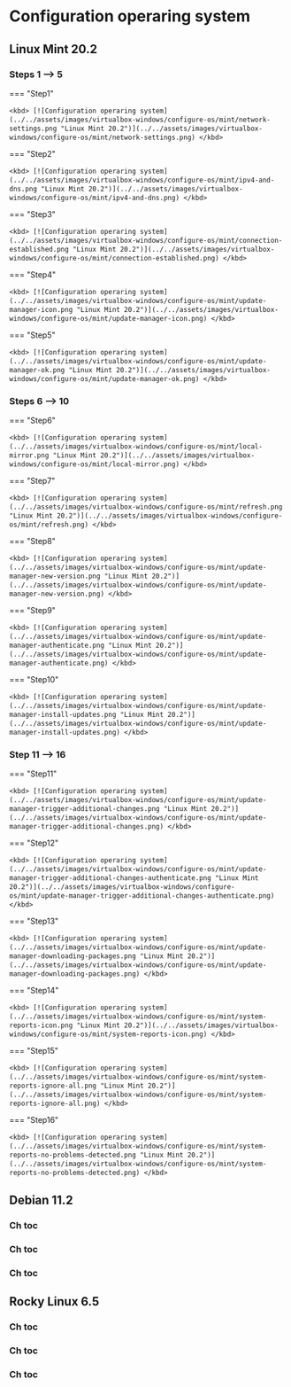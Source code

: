 # Configuration operaring system

## Linux Mint 20.2

### Steps 1 --> 5

=== "Step1"

    <kbd> [![Configuration operaring system](../../assets/images/virtualbox-windows/configure-os/mint/network-settings.png "Linux Mint 20.2")](../../assets/images/virtualbox-windows/configure-os/mint/network-settings.png) </kbd>

=== "Step2"

    <kbd> [![Configuration operaring system](../../assets/images/virtualbox-windows/configure-os/mint/ipv4-and-dns.png "Linux Mint 20.2")](../../assets/images/virtualbox-windows/configure-os/mint/ipv4-and-dns.png) </kbd>

=== "Step3"

    <kbd> [![Configuration operaring system](../../assets/images/virtualbox-windows/configure-os/mint/connection-established.png "Linux Mint 20.2")](../../assets/images/virtualbox-windows/configure-os/mint/connection-established.png) </kbd>

=== "Step4"

    <kbd> [![Configuration operaring system](../../assets/images/virtualbox-windows/configure-os/mint/update-manager-icon.png "Linux Mint 20.2")](../../assets/images/virtualbox-windows/configure-os/mint/update-manager-icon.png) </kbd>

=== "Step5"

    <kbd> [![Configuration operaring system](../../assets/images/virtualbox-windows/configure-os/mint/update-manager-ok.png "Linux Mint 20.2")](../../assets/images/virtualbox-windows/configure-os/mint/update-manager-ok.png) </kbd>

### Steps 6 --> 10

=== "Step6"

    <kbd> [![Configuration operaring system](../../assets/images/virtualbox-windows/configure-os/mint/local-mirror.png "Linux Mint 20.2")](../../assets/images/virtualbox-windows/configure-os/mint/local-mirror.png) </kbd>

=== "Step7"

    <kbd> [![Configuration operaring system](../../assets/images/virtualbox-windows/configure-os/mint/refresh.png "Linux Mint 20.2")](../../assets/images/virtualbox-windows/configure-os/mint/refresh.png) </kbd>

=== "Step8"

    <kbd> [![Configuration operaring system](../../assets/images/virtualbox-windows/configure-os/mint/update-manager-new-version.png "Linux Mint 20.2")](../../assets/images/virtualbox-windows/configure-os/mint/update-manager-new-version.png) </kbd>

=== "Step9"

    <kbd> [![Configuration operaring system](../../assets/images/virtualbox-windows/configure-os/mint/update-manager-authenticate.png "Linux Mint 20.2")](../../assets/images/virtualbox-windows/configure-os/mint/update-manager-authenticate.png) </kbd>

=== "Step10"

    <kbd> [![Configuration operaring system](../../assets/images/virtualbox-windows/configure-os/mint/update-manager-install-updates.png "Linux Mint 20.2")](../../assets/images/virtualbox-windows/configure-os/mint/update-manager-install-updates.png) </kbd>

### Step 11 --> 16

=== "Step11"

    <kbd> [![Configuration operaring system](../../assets/images/virtualbox-windows/configure-os/mint/update-manager-trigger-additional-changes.png "Linux Mint 20.2")](../../assets/images/virtualbox-windows/configure-os/mint/update-manager-trigger-additional-changes.png) </kbd>

=== "Step12"

    <kbd> [![Configuration operaring system](../../assets/images/virtualbox-windows/configure-os/mint/update-manager-trigger-additional-changes-authenticate.png "Linux Mint 20.2")](../../assets/images/virtualbox-windows/configure-os/mint/update-manager-trigger-additional-changes-authenticate.png) </kbd>

=== "Step13"

    <kbd> [![Configuration operaring system](../../assets/images/virtualbox-windows/configure-os/mint/update-manager-downloading-packages.png "Linux Mint 20.2")](../../assets/images/virtualbox-windows/configure-os/mint/update-manager-downloading-packages.png) </kbd>

=== "Step14"

    <kbd> [![Configuration operaring system](../../assets/images/virtualbox-windows/configure-os/mint/system-reports-icon.png "Linux Mint 20.2")](../../assets/images/virtualbox-windows/configure-os/mint/system-reports-icon.png) </kbd>

=== "Step15"

    <kbd> [![Configuration operaring system](../../assets/images/virtualbox-windows/configure-os/mint/system-reports-ignore-all.png "Linux Mint 20.2")](../../assets/images/virtualbox-windows/configure-os/mint/system-reports-ignore-all.png) </kbd>

=== "Step16"

    <kbd> [![Configuration operaring system](../../assets/images/virtualbox-windows/configure-os/mint/system-reports-no-problems-detected.png "Linux Mint 20.2")](../../assets/images/virtualbox-windows/configure-os/mint/system-reports-no-problems-detected.png) </kbd>


## Debian 11.2

### Ch toc

### Ch toc

### Ch toc

## Rocky Linux 6.5

### Ch toc

### Ch toc

### Ch toc